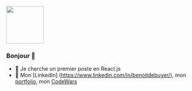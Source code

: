 <a href="URL_REDIRECT" target="blank"><img align="center" src="https://fr.legacy.reactjs.org/logo-og.png" height="100" /></a>

### Bonjour 👋
- 👯 Je cherche un premier poste en React.js
- :newspaper: Mon [LinkedIn] (https://www.linkedin.com/in/benoitdebuyer/), mon [portfolio](talentsenaction.fr), mon [CodeWars](https://www.codewars.com/users/debuyer) 


